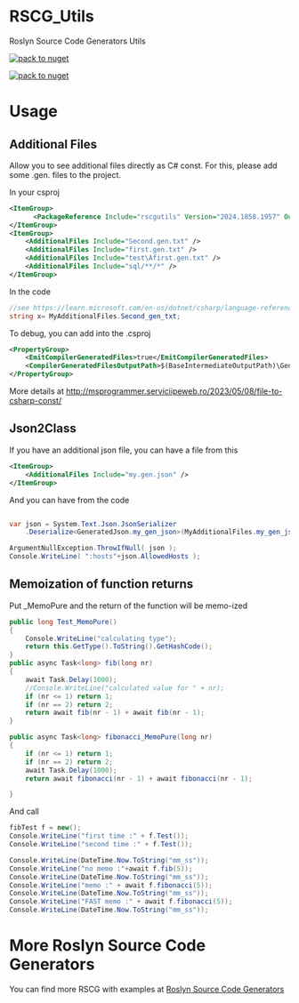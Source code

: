 # RSCG_Utils

Roslyn Source Code Generators Utils

[![pack to nuget](https://github.com/ignatandrei/RSCG_Utils/actions/workflows/dotnet.yml/badge.svg)](https://github.com/ignatandrei/RSCG_Utils/actions/workflows/dotnet.yml)

[![pack to nuget](https://img.shields.io/nuget/dt/rscgutils?style=for-the-badge)](https://www.nuget.org/packages/rscgutils)

# Usage

## Additional Files

Allow you to see additional files directly as C# const. For this, please add some .gen. files to the project.

In your csproj

```xml
<ItemGroup>
 	  <PackageReference Include="rscgutils" Version="2024.1858.1957" OutputItemType="Analyzer" ReferenceOutputAssembly="false" />
</ItemGroup>
<ItemGroup>
	<AdditionalFiles Include="Second.gen.txt" />
	<AdditionalFiles Include="first.gen.txt" />
	<AdditionalFiles Include="test\Afirst.gen.txt" />
	<AdditionalFiles Include="sql/**/*" />
</ItemGroup>
```

In the code

```csharp
//see https://learn.microsoft.com/en-us/dotnet/csharp/language-reference/tokens/raw-string
string x= MyAdditionalFiles.Second_gen_txt;
```

To debug, you can add into the .csproj
```xml
<PropertyGroup>
	<EmitCompilerGeneratedFiles>true</EmitCompilerGeneratedFiles>
	<CompilerGeneratedFilesOutputPath>$(BaseIntermediateOutputPath)\GeneratedX</CompilerGeneratedFilesOutputPath>
</PropertyGroup>
```

More details at http://msprogrammer.serviciipeweb.ro/2023/05/08/file-to-csharp-const/


## Json2Class

If you have an additional json file, you can have a file from this

```xml
<ItemGroup>
	<AdditionalFiles Include="my.gen.json" />
</ItemGroup>
```

And you can have from the code
```csharp

var json = System.Text.Json.JsonSerializer
    .Deserialize<GeneratedJson.my_gen_json>(MyAdditionalFiles.my_gen_json);

ArgumentNullException.ThrowIfNull( json );
Console.WriteLine( ":hosts"+json.AllowedHosts );

```

## Memoization of function returns

Put _MemoPure and the return of the function will be memo-ized

```csharp
public long Test_MemoPure()
{
    Console.WriteLine("calculating type");
    return this.GetType().ToString().GetHashCode();
}
public async Task<long> fib(long nr)
{
    await Task.Delay(1000);
    //Console.WriteLine("calculated value for " + nr);
    if (nr <= 1) return 1;
    if (nr == 2) return 2;
    return await fib(nr - 1) + await fib(nr - 1);
}

public async Task<long> fibonacci_MemoPure(long nr)
{
    if (nr <= 1) return 1;
    if (nr == 2) return 2;
    await Task.Delay(1000);
    return await fibonacci(nr - 1) + await fibonacci(nr - 1);

}
```

And call

```csharp
fibTest f = new();
Console.WriteLine("first time :" + f.Test());
Console.WriteLine("second time :" + f.Test());

Console.WriteLine(DateTime.Now.ToString("mm_ss"));
Console.WriteLine("no memo :"+await f.fib(5));
Console.WriteLine(DateTime.Now.ToString("mm_ss"));
Console.WriteLine("memo :" + await f.fibonacci(5));
Console.WriteLine(DateTime.Now.ToString("mm_ss"));
Console.WriteLine("FAST memo :" + await f.fibonacci(5));
Console.WriteLine(DateTime.Now.ToString("mm_ss"));


```

# More Roslyn Source Code Generators

You can find more RSCG with examples at [Roslyn Source Code Generators](https://ignatandrei.github.io/RSCG_Examples/v2/)



